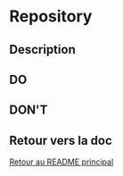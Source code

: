 # Repository

## Description

## DO

## DON'T

## Retour vers la doc

[Retour au README principal](../README.md)